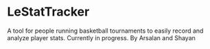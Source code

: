 # LeStatTracker

A tool for people running basketball tournaments to easily record and analyze player stats. Currently in progress.
By Arsalan and Shayan